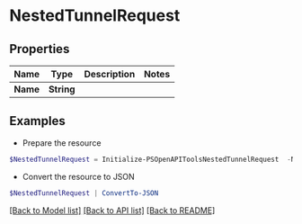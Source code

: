 # NestedTunnelRequest
## Properties

Name | Type | Description | Notes
------------ | ------------- | ------------- | -------------
**Name** | **String** |  | 

## Examples

- Prepare the resource
```powershell
$NestedTunnelRequest = Initialize-PSOpenAPIToolsNestedTunnelRequest  -Name null
```

- Convert the resource to JSON
```powershell
$NestedTunnelRequest | ConvertTo-JSON
```

[[Back to Model list]](../README.md#documentation-for-models) [[Back to API list]](../README.md#documentation-for-api-endpoints) [[Back to README]](../README.md)

